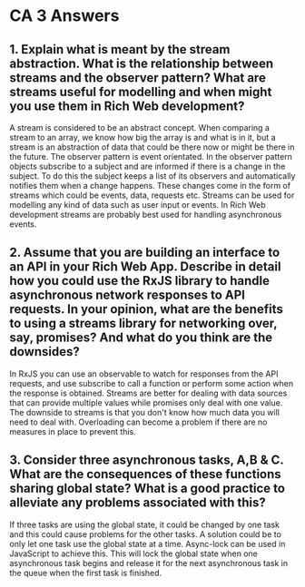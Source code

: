 # CA 3 Answers

## 1. Explain what is meant by the stream abstraction. What is the relationship between streams and the observer pattern?  What are streams useful for modelling and when might you use them in Rich Web development?
A stream is considered to be an abstract concept. When comparing a stream to an array, we know how big the array is and what is in it, but a stream is an abstraction of data that could be there now or might be there in the future.
The observer pattern is event orientated. In the observer pattern objects subscribe to a subject and are informed if there is a change in the subject. To do this the subject keeps a list of its observers and automatically notifies them when a change happens. These changes come in the form of streams which could be events, data, requests etc.
Streams can be used for modelling any kind of data such as user input or events. In Rich Web development streams are probably best used for handling asynchronous events.

## 2. Assume that you are building an interface to an API in your Rich Web App. Describe in detail how you could use the RxJS library to handle asynchronous network responses to API requests. In your opinion, what are the benefits to using a streams library for networking over, say, promises? And what do you think are the downsides?
In RxJS you can use an observable to watch for responses from the API requests, and use subscribe to call a function or perform some action when the response is obtained.
Streams are better for dealing with data sources that can provide multiple values while promises only deal with one value. 
The downside to streams is that you don't know how much data you will need to deal with. Overloading can become a problem if there are no measures in place to prevent this. 

## 3. Consider three asynchronous tasks, A,B & C. What are the consequences of these functions sharing global state? What is a good practice to alleviate any problems associated with this?
If three tasks are using the global state, it could be changed by one task and this could cause problems for the other tasks. A solution could be to only let one task use the global state at a time. Async-lock can be used in JavaScript to achieve this. This will lock the global state when one asynchronous task begins and release it for the next asynchronous task in the queue when the first task is finished.


